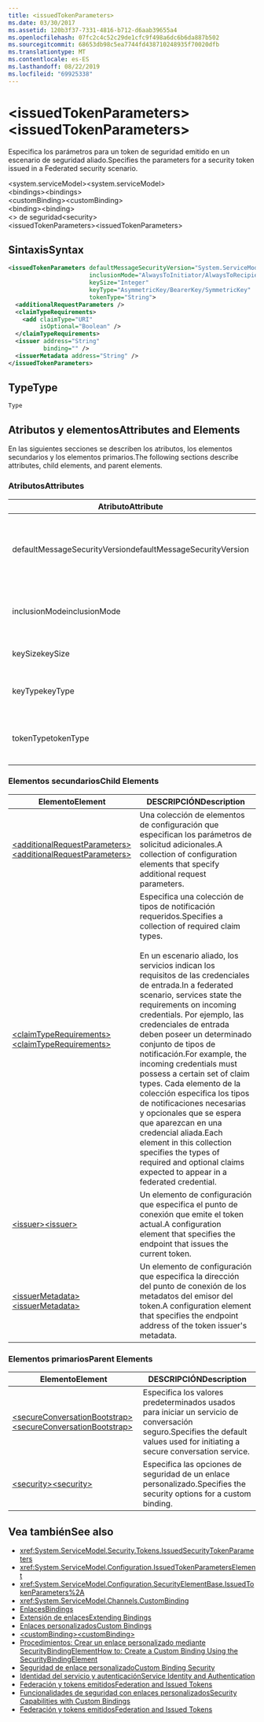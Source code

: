 ```yaml
---
title: <issuedTokenParameters>
ms.date: 03/30/2017
ms.assetid: 120b3f37-7331-4816-b712-d6aab39655a4
ms.openlocfilehash: 07fc2c4c52c29de1cfc9f498a6dc6b6da887b502
ms.sourcegitcommit: 68653db98c5ea7744fd438710248935f70020dfb
ms.translationtype: MT
ms.contentlocale: es-ES
ms.lasthandoff: 08/22/2019
ms.locfileid: "69925338"
---
```

# <a name="issuedtokenparameters"></a><span data-ttu-id="87270-101">\<issuedTokenParameters></span><span class="sxs-lookup"><span data-stu-id="87270-101">\<issuedTokenParameters></span></span>
<span data-ttu-id="87270-102">Especifica los parámetros para un token de seguridad emitido en un escenario de seguridad aliado.</span><span class="sxs-lookup"><span data-stu-id="87270-102">Specifies the parameters for a security token issued in a Federated security scenario.</span></span>  
  
 <span data-ttu-id="87270-103">\<system.serviceModel></span><span class="sxs-lookup"><span data-stu-id="87270-103">\<system.serviceModel></span></span>  
<span data-ttu-id="87270-104">\<bindings></span><span class="sxs-lookup"><span data-stu-id="87270-104">\<bindings></span></span>  
<span data-ttu-id="87270-105">\<customBinding></span><span class="sxs-lookup"><span data-stu-id="87270-105">\<customBinding></span></span>  
<span data-ttu-id="87270-106">\<binding></span><span class="sxs-lookup"><span data-stu-id="87270-106">\<binding></span></span>  
<span data-ttu-id="87270-107">\<> de seguridad</span><span class="sxs-lookup"><span data-stu-id="87270-107">\<security></span></span>  
<span data-ttu-id="87270-108">\<issuedTokenParameters></span><span class="sxs-lookup"><span data-stu-id="87270-108">\<issuedTokenParameters></span></span>  
  
## <a name="syntax"></a><span data-ttu-id="87270-109">Sintaxis</span><span class="sxs-lookup"><span data-stu-id="87270-109">Syntax</span></span>  
  
```xml  
<issuedTokenParameters defaultMessageSecurityVersion="System.ServiceModel.MessageSecurityVersion"
                       inclusionMode="AlwaysToInitiator/AlwaysToRecipient/Never/Once"
                       keySize="Integer"
                       keyType="AsymmetricKey/BearerKey/SymmetricKey"
                       tokenType="String">
  <additionalRequestParameters />
  <claimTypeRequirements>
    <add claimType="URI"
         isOptional="Boolean" />
  </claimTypeRequirements>
  <issuer address="String"
          binding="" />
  <issuerMetadata address="String" />
</issuedTokenParameters>
```  
  
## <a name="type"></a><span data-ttu-id="87270-110">Type</span><span class="sxs-lookup"><span data-stu-id="87270-110">Type</span></span>  
 `Type`  
  
## <a name="attributes-and-elements"></a><span data-ttu-id="87270-111">Atributos y elementos</span><span class="sxs-lookup"><span data-stu-id="87270-111">Attributes and Elements</span></span>  
 <span data-ttu-id="87270-112">En las siguientes secciones se describen los atributos, los elementos secundarios y los elementos primarios.</span><span class="sxs-lookup"><span data-stu-id="87270-112">The following sections describe attributes, child elements, and parent elements.</span></span>  
  
### <a name="attributes"></a><span data-ttu-id="87270-113">Atributos</span><span class="sxs-lookup"><span data-stu-id="87270-113">Attributes</span></span>  
  
|<span data-ttu-id="87270-114">Atributo</span><span class="sxs-lookup"><span data-stu-id="87270-114">Attribute</span></span>|<span data-ttu-id="87270-115">DESCRIPCIÓN</span><span class="sxs-lookup"><span data-stu-id="87270-115">Description</span></span>|  
|---------------|-----------------|  
|<span data-ttu-id="87270-116">defaultMessageSecurityVersion</span><span class="sxs-lookup"><span data-stu-id="87270-116">defaultMessageSecurityVersion</span></span>|<span data-ttu-id="87270-117">Especifica las versiones de las especificaciones de seguridad, (WS-Security, WS-Trust, WS-Secure Conversation y WS-Security Policy) que debe admitir el enlace.</span><span class="sxs-lookup"><span data-stu-id="87270-117">Specifies the versions of the security specifications, (WS-Security, WS-Trust, WS-Secure Conversation and WS-Security Policy) that must be supported by the binding.</span></span> <span data-ttu-id="87270-118">Este valor es del tipo <xref:System.ServiceModel.MessageSecurityVersion>.</span><span class="sxs-lookup"><span data-stu-id="87270-118">This value is of type <xref:System.ServiceModel.MessageSecurityVersion>.</span></span>|  
|<span data-ttu-id="87270-119">inclusionMode</span><span class="sxs-lookup"><span data-stu-id="87270-119">inclusionMode</span></span>|<span data-ttu-id="87270-120">Especifica los requisitos de inclusión del token.</span><span class="sxs-lookup"><span data-stu-id="87270-120">Specifies the token inclusion requirements.</span></span> <span data-ttu-id="87270-121">Este atributo es del tipo <xref:System.ServiceModel.Security.Tokens.SecurityTokenInclusionMode>.</span><span class="sxs-lookup"><span data-stu-id="87270-121">This attribute is of type <xref:System.ServiceModel.Security.Tokens.SecurityTokenInclusionMode>.</span></span>|  
|<span data-ttu-id="87270-122">keySize</span><span class="sxs-lookup"><span data-stu-id="87270-122">keySize</span></span>|<span data-ttu-id="87270-123">Un entero que especifica el tamaño de la clave del token.</span><span class="sxs-lookup"><span data-stu-id="87270-123">An integer that specifies the token key size.</span></span> <span data-ttu-id="87270-124">El valor predeterminado es 256.</span><span class="sxs-lookup"><span data-stu-id="87270-124">The default value is 256.</span></span>|  
|<span data-ttu-id="87270-125">keyType</span><span class="sxs-lookup"><span data-stu-id="87270-125">keyType</span></span>|<span data-ttu-id="87270-126">Una valor válido de <xref:System.IdentityModel.Tokens.SecurityKeyType> que especifica el tipo de clave.</span><span class="sxs-lookup"><span data-stu-id="87270-126">A valid value of <xref:System.IdentityModel.Tokens.SecurityKeyType> that specifies the key type.</span></span> <span data-ttu-id="87270-127">El valor predeterminado es `SymmetricKey`.</span><span class="sxs-lookup"><span data-stu-id="87270-127">The default is `SymmetricKey`.</span></span>|  
|<span data-ttu-id="87270-128">tokenType</span><span class="sxs-lookup"><span data-stu-id="87270-128">tokenType</span></span>|<span data-ttu-id="87270-129">Una cadena que representa el tipo de token.</span><span class="sxs-lookup"><span data-stu-id="87270-129">A string that specifies the token type.</span></span> <span data-ttu-id="87270-130">El valor predeterminado es "http://docs.oasis-open.org/wss/oasis-wss-saml-token-profile-1.1#SAML".</span><span class="sxs-lookup"><span data-stu-id="87270-130">The default is "http://docs.oasis-open.org/wss/oasis-wss-saml-token-profile-1.1#SAML".</span></span>|  
  
### <a name="child-elements"></a><span data-ttu-id="87270-131">Elementos secundarios</span><span class="sxs-lookup"><span data-stu-id="87270-131">Child Elements</span></span>  
  
|<span data-ttu-id="87270-132">Elemento</span><span class="sxs-lookup"><span data-stu-id="87270-132">Element</span></span>|<span data-ttu-id="87270-133">DESCRIPCIÓN</span><span class="sxs-lookup"><span data-stu-id="87270-133">Description</span></span>|  
|-------------|-----------------|  
|[<span data-ttu-id="87270-134">\<additionalRequestParameters></span><span class="sxs-lookup"><span data-stu-id="87270-134">\<additionalRequestParameters></span></span>](additionalrequestparameters-element.md)|<span data-ttu-id="87270-135">Una colección de elementos de configuración que especifican los parámetros de solicitud adicionales.</span><span class="sxs-lookup"><span data-stu-id="87270-135">A collection of configuration elements that specify additional request parameters.</span></span>|  
|[<span data-ttu-id="87270-136">\<claimTypeRequirements></span><span class="sxs-lookup"><span data-stu-id="87270-136">\<claimTypeRequirements></span></span>](claimtyperequirements-element.md)|<span data-ttu-id="87270-137">Especifica una colección de tipos de notificación requeridos.</span><span class="sxs-lookup"><span data-stu-id="87270-137">Specifies a collection of required claim types.</span></span><br /><br /> <span data-ttu-id="87270-138">En un escenario aliado, los servicios indican los requisitos de las credenciales de entrada.</span><span class="sxs-lookup"><span data-stu-id="87270-138">In a federated scenario, services state the requirements on incoming credentials.</span></span> <span data-ttu-id="87270-139">Por ejemplo, las credenciales de entrada deben poseer un determinado conjunto de tipos de notificación.</span><span class="sxs-lookup"><span data-stu-id="87270-139">For example, the incoming credentials must possess a certain set of claim types.</span></span> <span data-ttu-id="87270-140">Cada elemento de la colección especifica los tipos de notificaciones necesarias y opcionales que se espera que aparezcan en una credencial aliada.</span><span class="sxs-lookup"><span data-stu-id="87270-140">Each element in this collection specifies the types of required and optional claims expected to appear in a federated credential.</span></span>|  
|[<span data-ttu-id="87270-141">\<issuer></span><span class="sxs-lookup"><span data-stu-id="87270-141">\<issuer></span></span>](issuer-of-issuedtokenparameters.md)|<span data-ttu-id="87270-142">Un elemento de configuración que especifica el punto de conexión que emite el token actual.</span><span class="sxs-lookup"><span data-stu-id="87270-142">A configuration element that specifies the endpoint that issues the current token.</span></span>|  
|[<span data-ttu-id="87270-143">\<issuerMetadata></span><span class="sxs-lookup"><span data-stu-id="87270-143">\<issuerMetadata></span></span>](issuermetadata-of-issuedtokenparameters.md)|<span data-ttu-id="87270-144">Un elemento de configuración que especifica la dirección del punto de conexión de los metadatos del emisor del token.</span><span class="sxs-lookup"><span data-stu-id="87270-144">A configuration element that specifies the endpoint address of the token issuer's metadata.</span></span>|  
  
### <a name="parent-elements"></a><span data-ttu-id="87270-145">Elementos primarios</span><span class="sxs-lookup"><span data-stu-id="87270-145">Parent Elements</span></span>  
  
|<span data-ttu-id="87270-146">Elemento</span><span class="sxs-lookup"><span data-stu-id="87270-146">Element</span></span>|<span data-ttu-id="87270-147">DESCRIPCIÓN</span><span class="sxs-lookup"><span data-stu-id="87270-147">Description</span></span>|  
|-------------|-----------------|  
|[<span data-ttu-id="87270-148">\<secureConversationBootstrap></span><span class="sxs-lookup"><span data-stu-id="87270-148">\<secureConversationBootstrap></span></span>](secureconversationbootstrap.md)|<span data-ttu-id="87270-149">Especifica los valores predeterminados usados para iniciar un servicio de conversación seguro.</span><span class="sxs-lookup"><span data-stu-id="87270-149">Specifies the default values used for initiating a secure conversation service.</span></span>|  
|[<span data-ttu-id="87270-150">\<security></span><span class="sxs-lookup"><span data-stu-id="87270-150">\<security></span></span>](security-of-custombinding.md)|<span data-ttu-id="87270-151">Especifica las opciones de seguridad de un enlace personalizado.</span><span class="sxs-lookup"><span data-stu-id="87270-151">Specifies the security options for a custom binding.</span></span>|  
  
## <a name="see-also"></a><span data-ttu-id="87270-152">Vea también</span><span class="sxs-lookup"><span data-stu-id="87270-152">See also</span></span>

- <xref:System.ServiceModel.Security.Tokens.IssuedSecurityTokenParameters>
- <xref:System.ServiceModel.Configuration.IssuedTokenParametersElement>
- <xref:System.ServiceModel.Configuration.SecurityElementBase.IssuedTokenParameters%2A>
- <xref:System.ServiceModel.Channels.CustomBinding>
- [<span data-ttu-id="87270-153">Enlaces</span><span class="sxs-lookup"><span data-stu-id="87270-153">Bindings</span></span>](../../../wcf/bindings.md)
- [<span data-ttu-id="87270-154">Extensión de enlaces</span><span class="sxs-lookup"><span data-stu-id="87270-154">Extending Bindings</span></span>](../../../wcf/extending/extending-bindings.md)
- [<span data-ttu-id="87270-155">Enlaces personalizados</span><span class="sxs-lookup"><span data-stu-id="87270-155">Custom Bindings</span></span>](../../../wcf/extending/custom-bindings.md)
- [<span data-ttu-id="87270-156">\<customBinding></span><span class="sxs-lookup"><span data-stu-id="87270-156">\<customBinding></span></span>](custombinding.md)
- [<span data-ttu-id="87270-157">Procedimientos: Crear un enlace personalizado mediante SecurityBindingElement</span><span class="sxs-lookup"><span data-stu-id="87270-157">How to: Create a Custom Binding Using the SecurityBindingElement</span></span>](../../../wcf/feature-details/how-to-create-a-custom-binding-using-the-securitybindingelement.md)
- [<span data-ttu-id="87270-158">Seguridad de enlace personalizado</span><span class="sxs-lookup"><span data-stu-id="87270-158">Custom Binding Security</span></span>](../../../wcf/samples/custom-binding-security.md)
- [<span data-ttu-id="87270-159">Identidad del servicio y autenticación</span><span class="sxs-lookup"><span data-stu-id="87270-159">Service Identity and Authentication</span></span>](../../../wcf/feature-details/service-identity-and-authentication.md)
- [<span data-ttu-id="87270-160">Federación y tokens emitidos</span><span class="sxs-lookup"><span data-stu-id="87270-160">Federation and Issued Tokens</span></span>](../../../wcf/feature-details/federation-and-issued-tokens.md)
- [<span data-ttu-id="87270-161">Funcionalidades de seguridad con enlaces personalizados</span><span class="sxs-lookup"><span data-stu-id="87270-161">Security Capabilities with Custom Bindings</span></span>](../../../wcf/feature-details/security-capabilities-with-custom-bindings.md)
- [<span data-ttu-id="87270-162">Federación y tokens emitidos</span><span class="sxs-lookup"><span data-stu-id="87270-162">Federation and Issued Tokens</span></span>](../../../wcf/feature-details/federation-and-issued-tokens.md)
